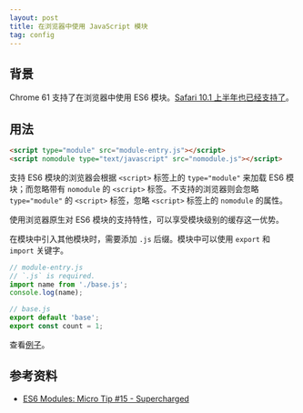 ```yaml
---
layout: post
title: 在浏览器中使用 JavaScript 模块
tag: config
---
```


## 背景

Chrome 61 支持了在浏览器中使用 ES6 模块。[Safari 10.1 上半年也已经支持了](http://caniuse.com/#search=module)。

## 用法

```html
<script type="module" src="module-entry.js"></script>
<script nomodule type="text/javascript" src="nomodule.js"></script>
```

支持 ES6 模块的浏览器会根据 `<script>` 标签上的 `type="module"` 来加载 ES6 模块；而忽略带有 `nomodule` 的 `<script>` 标签。不支持的浏览器则会忽略 `type="module"` 的 `<script>` 标签，忽略 `<script>` 标签上的 `nomodule` 的属性。

使用浏览器原生对 ES6 模块的支持特性，可以享受模块级别的缓存这一优势。

在模块中引入其他模块时，需要添加 `.js` 后缀。模块中可以使用 `export` 和 `import` 关键字。

```js
// module-entry.js
// `.js` is required.
import name from './base.js';
console.log(name);
```

```js
// base.js
export default 'base';
export const count = 1;
```

查看[例子](https://vivaxy.github.io/course/native-api/script-type-module/)。

## 参考资料

- [ES6 Modules: Micro Tip #15 - Supercharged](https://www.youtube.com/watch?v=GWmO88hBbKY)
